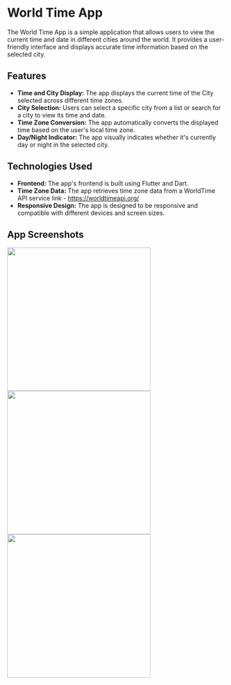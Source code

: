 # World Time App

The World Time App is a simple application that allows users to view the current time and date in different cities around the world. It provides a user-friendly interface and displays accurate time information based on the selected city.

## Features

- **Time and City Display:** The app displays the current time of the City selected across different time zones.
- **City Selection:** Users can select a specific city from a list or search for a city to view its time and date.
- **Time Zone Conversion:** The app automatically converts the displayed time based on the user's local time zone.
- **Day/Night Indicator:** The app visually indicates whether it's currently day or night in the selected city.

## Technologies Used

- **Frontend:** The app's frontend is built using Flutter and Dart.
- **Time Zone Data:** The app retrieves time zone data from a WorldTime API service link - https://worldtimeapi.org/
- **Responsive Design:** The app is designed to be responsive and compatible with different devices and screen sizes.

## App Screenshots
<img src="https://github.com/DurgaSainath189/World-Time/assets/122379609/fd65715f-891c-4cd6-964e-8fd4e998a555" width="330">
<img src="https://github.com/DurgaSainath189/World-Time/assets/122379609/e4b827fd-25bc-449c-8e14-bf109ebaaf5f" width="330">
<img src="https://github.com/DurgaSainath189/World-Time/assets/122379609/2cf88bba-36f8-4917-8238-15751ab26d45" width="330">




